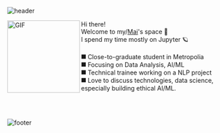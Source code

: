![header](https://capsule-render.vercel.app/api?type=waving&color=63646A&height=140)

<img align="left" height="166px" alt="GIF" src="https://miro.medium.com/max/4914/1*-qh2Lk_vZ7RDZPEOvJP2cQ.png" />

<p align="left">
  Hi there!
  <br/>
  Welcome to my/<a href="https://www.linkedin.com/in/vnhm00/">Mai</a>'s space 🚀<br/>
  I spend my time mostly on Jupyter 🪐
  <br /><br />
  ⯀ Close-to-graduate student in Metropolia<br/>
  ⯀ Focusing on Data Analysis, AI/ML<br/>
  ⯀ Technical trainee working on a NLP project<br/>
  ⯀ Love to discuss technologies, data science, especially building ethical AI/ML.  
</p>

<br/><br/>

![footer](https://capsule-render.vercel.app/api?type=rect&color=1d2028&height=60&text=💻%202014%20-%20now:%20Programming%20|%20The%20best%20is%20yet%20to%20come&fontSize=12&fontColor=A5A5A9)<br/><br/><br/><br/><br/>
